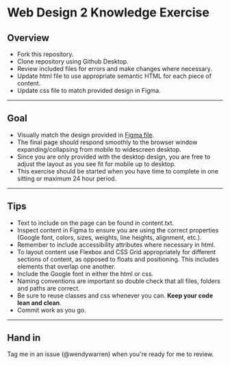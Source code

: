 # Web Design 2 Knowledge Exercise

## Overview

- Fork this repository.
- Clone repository using Github Desktop.
- Review included files for errors and make changes where necessary.
- Update html file to use appropriate semantic HTML for each piece of content.
- Update css file to match provided design in Figma.

---

## Goal

- Visually match the design provided in [Figma file](https://www.figma.com/file/4PkrosuooYTWexRRj9qD6r/web-design-2-exercise?node-id=0%3A1).
- The final page should respond smoothly to the browser window expanding/collapsing from mobile to widescreen desktop.
- Since you are only provided with the desktop design, you are free to adjust the layout as you see fit for mobile up to desktop.
- This exercise should be started when you have time to complete in one sitting or maximum 24 hour period.

---

## Tips

- Text to include on the page can be found in content.txt.
- Inspect content in Figma to ensure you are using the correct properties (Google font, colors, sizes, weights, line heights, alignment, etc.).
- Remember to include accessibility attributes where necessary in html.
- To layout content use Flexbox and CSS Grid appropriately for different sections of content, as opposed to floats and positioning. This includes elements that overlap one another.
- Include the Google font in either the html or css.
- Naming conventions are important so double check that all files, folders and paths are correct.
- Be sure to reuse classes and css whenever you can. **Keep your code lean and clean**.
- Commit work as you go.

---

## Hand in

Tag me in an issue (@wendywarren) when you're ready for me to review.
